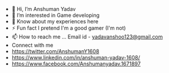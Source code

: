 - 👋 Hi, I’m Anshuman Yadav
- 👀 I’m interested in Game developing 
- 📄 Know about my experiences here
- ⚡ Fun fact I pretend I'm a good gamer (I'm not)
- 📫 How to reach me ... Email id - yadavanshoo123@gmail.com
- Connect with me
- https://twitter.com/AnshumanY1608
- https://www.linkedin.com/in/anshuman-yadav-1608/
- https://www.facebook.com/Anshumanyadav.1671897
<!---
knightrider-ux/knightrider-ux is a ✨ special ✨ repository because its `README.md` (this file) appears on your GitHub profile.
You can click the Preview link to take a look at your changes.
--->
